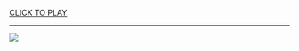 
<a href="https://premium76.site?title=google_maps_snake_game&ref=12M">CLICK TO PLAY</a></h3>
<hr>

<a href="https://premium76.site?title=google_maps_snake_game&ref=12M"><img src="https://clearcache.store/games.png"></a>


